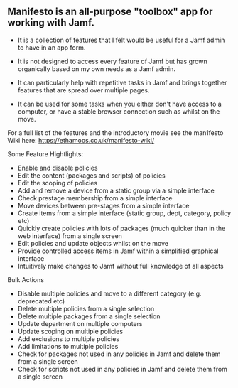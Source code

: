 Manifesto is an all-purpose "toolbox" app for working with Jamf. 
------------------------------------------------------------------------------------------------------------------------
* It is a collection of features that I felt would be useful for a Jamf admin to have in an app form.

* It is not designed to access every feature of Jamf but has grown organically based on my own needs as a Jamf admin. 

* It can particularly help with repetitive tasks in Jamf and brings together features that are spread over multiple pages.

* It can be used for some tasks when you either don't have access to a computer, or have a stable browser connection such as whilst on the move.


For a full list of the features and the introductory movie see the man1festo Wiki here: https://ethamoos.co.uk/manifesto-wiki/

Some Feature Hightlights:

* Enable and disable policies
* Edit the content (packages and scripts) of policies
* Edit the scoping of policies
* Add and remove a device from a static group via a simple interface
* Check prestage membership from a simple interface
* Move devices between pre-stages from a simple interface
* Create items from a simple interface (static group, dept, category, policy etc)﻿
* Quickly create policies with lots of packages (much quicker than in the web interface) from a single screen
* Edit policies and update objects whilst on the move
* Provide controlled access items in Jamf within a simplified graphical interface
* Intuitively make changes to Jamf without full knowledge of all aspects

Bulk Actions

* Disable multiple policies and move to a different category (e.g. deprecated etc)
* Delete multiple policies from a single selection
* Delete multiple packages from a single selection
* Update department on multiple computers
* Update scoping on multiple policies
* Add exclusions to multiple policies
* Add limitations to multiple policies
* Check for packages not used in any policies in Jamf and delete them from a single screen
* Check for scripts not used in any policies in Jamf and delete them from a single screen

